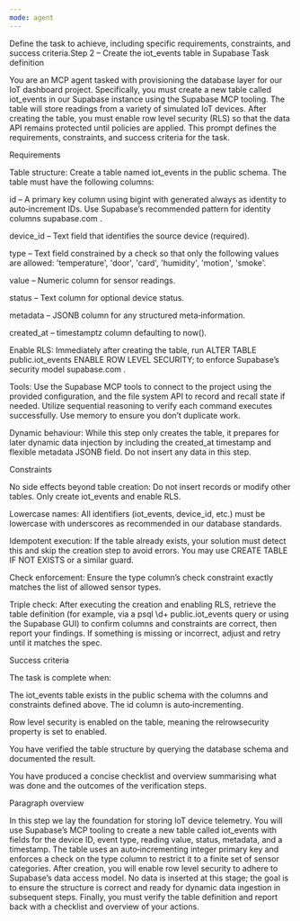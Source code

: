 ```yaml
---
mode: agent
---
```

Define the task to achieve, including specific requirements, constraints, and success criteria.Step 2 – Create the iot_events table in Supabase
Task definition

You are an MCP agent tasked with provisioning the database layer for our IoT dashboard project. Specifically, you must create a new table called iot_events in our Supabase instance using the Supabase MCP tooling. The table will store readings from a variety of simulated IoT devices. After creating the table, you must enable row level security (RLS) so that the data API remains protected until policies are applied. This prompt defines the requirements, constraints, and success criteria for the task.

Requirements

Table structure: Create a table named iot_events in the public schema. The table must have the following columns:

id – A primary key column using bigint with generated always as identity to auto‑increment IDs. Use Supabase’s recommended pattern for identity columns
supabase.com
.

device_id – Text field that identifies the source device (required).

type – Text field constrained by a check so that only the following values are allowed: 'temperature', 'door', 'card', 'humidity', 'motion', 'smoke'.

value – Numeric column for sensor readings.

status – Text column for optional device status.

metadata – JSONB column for any structured meta‑information.

created_at – timestamptz column defaulting to now().

Enable RLS: Immediately after creating the table, run ALTER TABLE public.iot_events ENABLE ROW LEVEL SECURITY; to enforce Supabase’s security model
supabase.com
.

Tools: Use the Supabase MCP tools to connect to the project using the provided configuration, and the file system API to record and recall state if needed. Utilize sequential reasoning to verify each command executes successfully. Use memory to ensure you don’t duplicate work.

Dynamic behaviour: While this step only creates the table, it prepares for later dynamic data injection by including the created_at timestamp and flexible metadata JSONB field. Do not insert any data in this step.

Constraints

No side effects beyond table creation: Do not insert records or modify other tables. Only create iot_events and enable RLS.

Lowercase names: All identifiers (iot_events, device_id, etc.) must be lowercase with underscores as recommended in our database standards.

Idempotent execution: If the table already exists, your solution must detect this and skip the creation step to avoid errors. You may use CREATE TABLE IF NOT EXISTS or a similar guard.

Check enforcement: Ensure the type column’s check constraint exactly matches the list of allowed sensor types.

Triple check: After executing the creation and enabling RLS, retrieve the table definition (for example, via a psql \d+ public.iot_events query or using the Supabase GUI) to confirm columns and constraints are correct, then report your findings. If something is missing or incorrect, adjust and retry until it matches the spec.

Success criteria

The task is complete when:

The iot_events table exists in the public schema with the columns and constraints defined above. The id column is auto‑incrementing.

Row level security is enabled on the table, meaning the relrowsecurity property is set to enabled.

You have verified the table structure by querying the database schema and documented the result.

You have produced a concise checklist and overview summarising what was done and the outcomes of the verification steps.

Paragraph overview

In this step we lay the foundation for storing IoT device telemetry. You will use Supabase’s MCP tooling to create a new table called iot_events with fields for the device ID, event type, reading value, status, metadata, and a timestamp. The table uses an auto‑incrementing integer primary key and enforces a check on the type column to restrict it to a finite set of sensor categories. After creation, you will enable row level security to adhere to Supabase’s data access model. No data is inserted at this stage; the goal is to ensure the structure is correct and ready for dynamic data ingestion in subsequent steps. Finally, you must verify the table definition and report back with a checklist and overview of your actions.